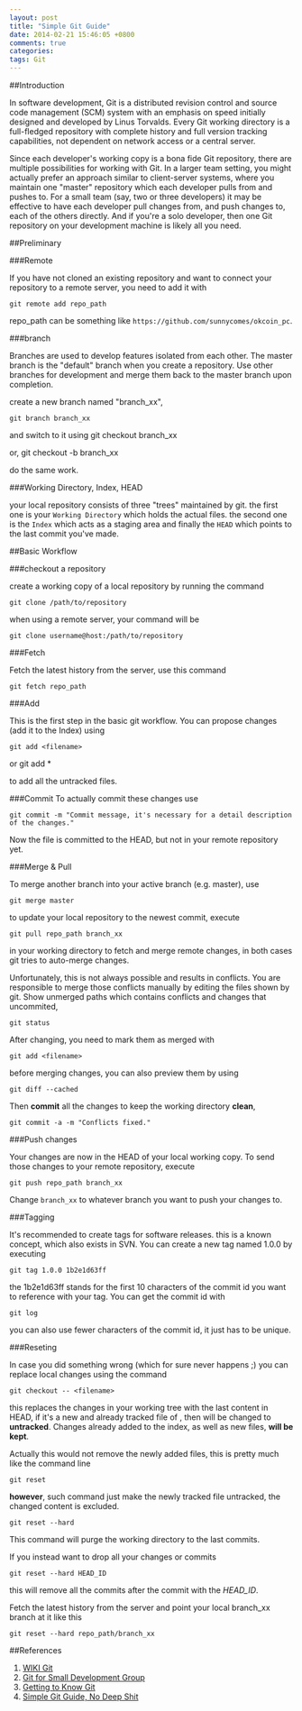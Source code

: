```yaml
---
layout: post
title: "Simple Git Guide"
date: 2014-02-21 15:46:05 +0800
comments: true
categories:
tags: Git 
---
```


##Introduction

In software development, Git is a distributed revision control and source code management (SCM) system with an emphasis on speed initially designed and developed by Linus Torvalds. Every Git working directory is a full-fledged repository with complete history and full version tracking capabilities, not dependent on network access or a central server.

Since each developer's working copy is a bona fide Git repository, there are multiple possibilities for working with Git. In a larger team setting, you might actually prefer an approach similar to client-server systems, where you maintain one "master" repository which each developer pulls from and pushes to. For a small team (say, two or three developers) it may be effective to have each developer pull changes from, and push changes to, each of the others directly. And if you're a solo developer, then one Git repository on your development machine is likely all you need.

<!--more-->
##Preliminary

###Remote

If you have not cloned an existing repository and want to connect your repository to a remote server, you need to add it with

	git remote add repo_path

repo_path can be something like `https://github.com/sunnycomes/okcoin_pc`.

###branch

Branches are used to develop features isolated from each other. The master branch is the "default" branch when you create a repository. Use other branches for development and merge them back to the master branch upon completion.

create a new branch named "branch_xx", 

	git branch branch_xx

and switch to it using 
	git checkout branch_xx

or,
	git checkout -b branch_xx

do the same work.

###Working Directory, Index, HEAD

your local repository consists of three "trees" maintained by git. the first one is your `Working Directory` which holds the actual files. the second one is the `Index` which acts as a staging area and finally the `HEAD` which points to the last commit you've made.

##Basic Workflow

###checkout a repository

create a working copy of a local repository by running the command

	git clone /path/to/repository 

when using a remote server, your command will be

	git clone username@host:/path/to/repository

###Fetch

Fetch the latest history from the server, use this command
	
	git fetch repo_path

###Add

This is the first step in the basic git workflow. You can propose changes (add it to the Index) using

	git add <filename>

or
	git add *

to add all the untracked files. 

###Commit
To actually commit these changes use

	git commit -m "Commit message, it's necessary for a detail description of the changes."

Now the file is committed to the HEAD, but not in your remote repository yet.

###Merge & Pull
	
To merge another branch into your active branch (e.g. master), use

	git merge master

to update your local repository to the newest commit, execute

	git pull repo_path branch_xx

in your working directory to fetch and merge remote changes, in both cases git tries to auto-merge changes.

Unfortunately, this is not always possible and results in conflicts. You are responsible to merge those conflicts manually by editing the files shown by git. Show unmerged paths which contains conflicts and changes that uncommited,

	git status
	
After changing, you need to mark them as merged with

	git add <filename>

before merging changes, you can also preview them by using

	git diff --cached

Then **commit** all the changes to keep the working  directory **clean**,

	git commit -a -m "Conflicts fixed."


###Push changes

Your changes are now in the HEAD of your local working copy. To send those changes to your remote repository, execute

	git push repo_path branch_xx

Change `branch_xx` to whatever branch you want to push your changes to. 


###Tagging

It's recommended to create tags for software releases. this is a known concept, which also exists in SVN. You can create a new tag named 1.0.0 by executing

	git tag 1.0.0 1b2e1d63ff

the 1b2e1d63ff stands for the first 10 characters of the commit id you want to reference with your tag. You can get the commit id with

	git log

you can also use fewer characters of the commit id, it just has to be unique.

###Reseting

In case you did something wrong (which for sure never happens ;) you can replace local changes using the command

	git checkout -- <filename>

this replaces the changes in your working tree with the last content in HEAD, if it's a new and already tracked file of <filename>, then will be changed to **untracked**. Changes already added to the index, as well as new files, **will be kept**. 

Actually this would not remove the newly added files, this is pretty much like the command line 

	git reset

**however**, such command just make the newly tracked file untracked, the changed content is excluded.
	
	git reset --hard

This command will purge the working directory to the last commits.

If you instead want to drop all your changes or commits

	git reset --hard HEAD_ID

this will remove all the commits after the commit with the *HEAD_ID*.

Fetch the latest history from the server and point your local branch_xx branch at it like this

	git reset --hard repo_path/branch_xx


##References
1. [WIKI Git](http://en.wikipedia.org/wiki/Git_(software))
1. [Git for Small Development Group](http://blog.csdn.net/kasagawa/article/details/6797812)
1. [Getting to Know Git](http://viget.com/extend/getting-to-know-git)
1. [Simple Git Guide, No Deep Shit](http://rogerdudler.github.io/git-guide/)
